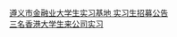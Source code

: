   
[遵义市金融业大学生实习基地 实习生招募公告](http://www.dianyue.me/archives/334/dss3yr82y83kaeau/)  
[三名香港大学生来公司实习](http://www.dianyue.me/archives/053/e7vc36xbp6uob4dc/)